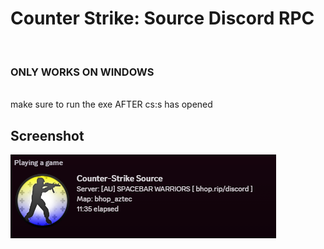 # Counter Strike: Source Discord RPC
<br/>

### ONLY WORKS ON WINDOWS 
<br/>
make sure to run the exe AFTER cs:s has opened
<br/>

## Screenshot

![Screenshot](https://raw.githubusercontent.com/nekoify/counter-strike-source-discord-rpc/main/screenshots/screenshot.png)
